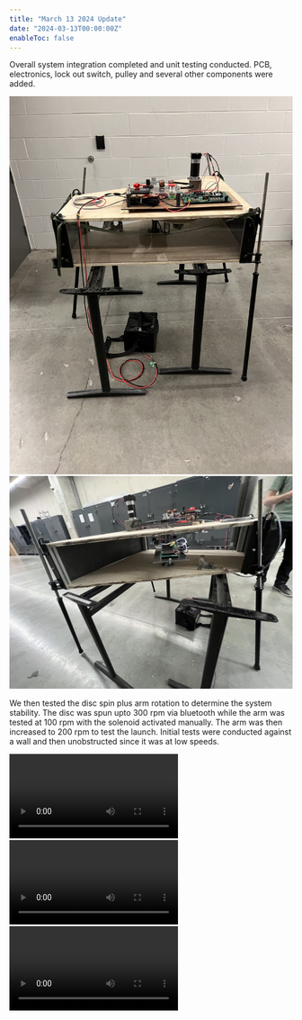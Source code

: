 ```yaml
---
title: "March 13 2024 Update"
date: "2024-03-13T00:00:00Z"
enableToc: false
---
```


Overall system integration completed and unit testing conducted. PCB,
electronics, lock out switch, pulley and several other components were added.

![Integration back](logs/images/integration-1.jpg)
![Integration front](logs/images/integration-2.jpg)

We then tested the disc spin plus arm rotation to determine the system
stability. The disc was spun upto 300 rpm via bluetooth while the arm was
tested at 100 rpm with the solenoid activated manually. The arm was then
increased to 200 rpm to test the launch. Initial tests were conducted against a
wall and then unobstructed since it was at low speeds.

<video src="https://tookray.github.io/fydp-website/logs/videos/200-rpm-1.mov" type="video/mp4" controls></video>
<video src="https://tookray.github.io/fydp-website/logs/videos/200-rpm-2.mov" type="video/mp4" controls></video>
<video src="https://tookray.github.io/fydp-website/logs/videos/200-rpm-3.mov" type="video/mp4" controls></video>
